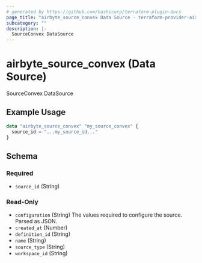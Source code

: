 ```yaml
---
# generated by https://github.com/hashicorp/terraform-plugin-docs
page_title: "airbyte_source_convex Data Source - terraform-provider-airbyte"
subcategory: ""
description: |-
  SourceConvex DataSource
---
```


# airbyte_source_convex (Data Source)

SourceConvex DataSource

## Example Usage

```terraform
data "airbyte_source_convex" "my_source_convex" {
  source_id = "...my_source_id..."
}
```

<!-- schema generated by tfplugindocs -->
## Schema

### Required

- `source_id` (String)

### Read-Only

- `configuration` (String) The values required to configure the source. Parsed as JSON.
- `created_at` (Number)
- `definition_id` (String)
- `name` (String)
- `source_type` (String)
- `workspace_id` (String)
